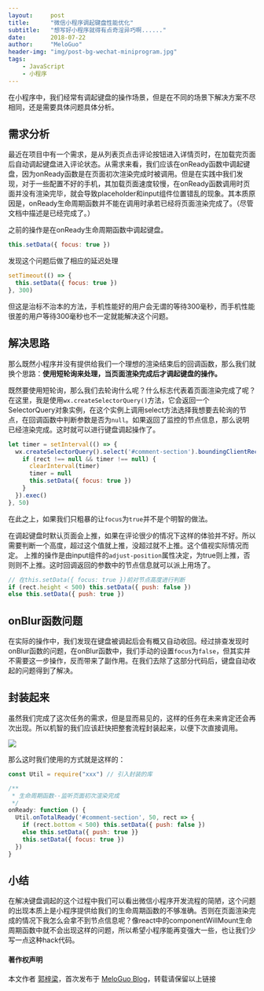 ```yaml
---
layout:     post
title:      "微信小程序调起键盘性能优化"
subtitle:   "想写好小程序就得有点奇淫异巧啊......"
date:       2018-07-22
author:     "MeloGuo"
header-img: "img/post-bg-wechat-miniprogram.jpg"
tags:
    - JavaScript
    - 小程序
---
```




在小程序中，我们经常有调起键盘的操作场景，但是在不同的场景下解决方案不尽相同，还是需要具体问题具体分析。
## 需求分析
最近在项目中有一个需求，是从列表页点击评论按钮进入详情页时，在加载完页面后自动调起键盘进入评论状态。从需求来看，我们应该在onReady函数中调起键盘，因为onReady函数是在页面初次渲染完成时被调用。但是在实践中我们发现，对于一些配置不好的手机，其加载页面速度较慢，在onReady函数调用时页面并没有渲染完毕，就会导致placeholder和input组件位置错乱的现象。其本质原因是，onReady生命周期函数并不能在调用时承若已经将页面渲染完成了。（尽管文档中描述是已经完成了。）

之前的操作是在onReady生命周期函数中调起键盘。

```javascript
this.setData({ focus: true })
```
发现这个问题后做了相应的延迟处理

```javascript
setTimeout(() => {
  this.setData({ focus: true })
}, 300)
```
但这是治标不治本的方法，手机性能好的用户会无谓的等待300毫秒，而手机性能很差的用户等待300毫秒也不一定就能解决这个问题。

## 解决思路
那么既然小程序并没有提供给我们一个理想的渲染结束后的回调函数，那么我们就换个思路：**使用短轮询来处理，当页面渲染完成后才调起键盘的操作。**

既然要使用短轮询，那么我们去轮询什么呢？什么标志代表着页面渲染完成了呢？在这里，我是使用`wx.createSelectorQuery()`方法，它会返回一个SelectorQuery对象实例，在这个实例上调用select方法选择我想要去轮询的节点，在回调函数中判断参数是否为`null`。如果返回了监控的节点信息，那么说明已经渲染完成。这时就可以进行键盘调起操作了。

```javascript
let timer = setInterval(() => {
  wx.createSelectorQuery().select('#comment-section').boundingClientRect(rect => {
    if (rect !== null && timer !== null) {
      clearInterval(timer)
      timer = null
      this.setData({ focus: true })
    }
  }).exec()
}, 50)
```

在此之上，如果我们只粗暴的让`focus`为`true`并不是个明智的做法。

在调起键盘时默认页面会上推，如果在评论很少的情况下这样的体验并不好。所以需要判断一个高度，超过这个值就上推，没超过就不上推。这个值视实际情况而定。
上推的操作是由input组件的`adjust-position`属性决定，为true则上推，否则则不上推。这时回调返回的参数中的节点信息就可以派上用场了。

```javascript
// 在this.setData({ focus: true })前对节点高度进行判断
if (rect.height < 500) this.setData({ push: false })
else this.setData({ push: true })
```

## onBlur函数问题
在实际的操作中，我们发现在键盘被调起后会有概又自动收回。经过排查发现时onBlur函数的问题，在onBlur函数中，我们手动的设置`focus`为`false`，但其实并不需要这一步操作，反而带来了副作用。在我们去除了这部分代码后，键盘自动收起的问题得到了解决。

## 封装起来
虽然我们完成了这次任务的需求，但是显而易见的，这样的任务在未来肯定还会再次出现。所以机智的我们应该赶快把整套流程封装起来，以便下次直接调用。

![](https://user-gold-cdn.xitu.io/2018/7/22/164c2a0d62579477?w=1144&h=810&f=jpeg&s=268945)

那么这时我们使用的方式就是这样的：

```javascript
const Util = require("xxx") // 引入封装的库

/**
 * 生命周期函数--监听页面初次渲染完成
 */
onReady: function () {
  Util.onTotalReady('#comment-section', 50, rect => {
    if (rect.bottom < 500) this.setData({ push: false })
    else this.setData({ push: true }}
    this.setData({ focus: true })
  })
}
```

## 小结
在解决键盘调起的这个过程中我们可以看出微信小程序开发流程的简陋，这个问题的出现本质上是小程序提供给我们的生命周期函数的不够准确。否则在页面渲染完成的情况下我怎么会拿不到节点信息呢？像react中的componentWillMount生命周期函数中就不会出现这样的问题，所以希望小程序能再变强大一些，也让我们少写一点这种hack代码。

#### 著作权声明

本文作者 [郭梓梁](https://www.zhihu.com/people/mluka/activities)，首次发布于 [MeloGuo Blog](http://meloguo.com)，转载请保留以上链接
